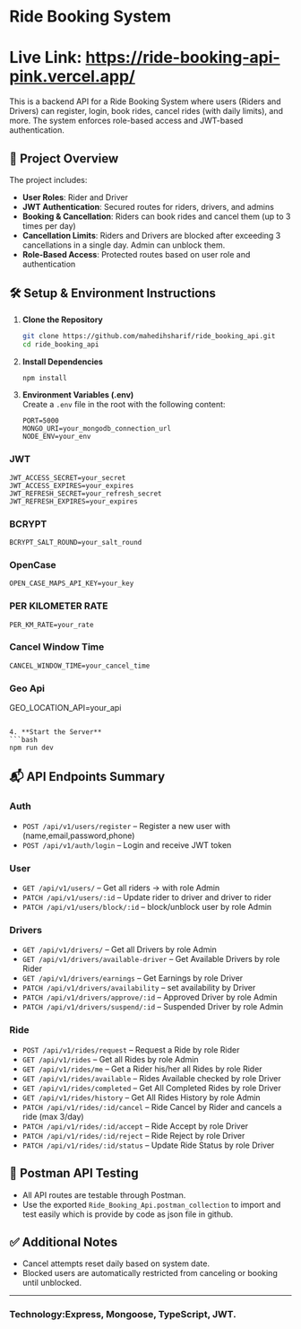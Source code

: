 # Ride Booking System

# Live Link: https://ride-booking-api-pink.vercel.app/

This is a backend API for a Ride Booking System where users (Riders and Drivers) can register, login, book rides, cancel rides (with daily limits), and more. The system enforces role-based access and JWT-based authentication.

## 🔧 Project Overview

The project includes:

- **User Roles**: Rider and Driver
- **JWT Authentication**: Secured routes for riders, drivers, and admins
- **Booking & Cancellation**: Riders can book rides and cancel them (up to 3 times per day)
- **Cancellation Limits**: Riders and Drivers are blocked after exceeding 3 cancellations in a single day. Admin can unblock them.
- **Role-Based Access**: Protected routes based on user role and authentication

## 🛠️ Setup & Environment Instructions

1. **Clone the Repository**

   ```bash
   git clone https://github.com/mahedihsharif/ride_booking_api.git
   cd ride_booking_api
   ```

2. **Install Dependencies**

   ```bash
   npm install
   ```

3. **Environment Variables (.env)**  
   Create a `.env` file in the root with the following content:

   ```env
   PORT=5000
   MONGO_URI=your_mongodb_connection_url
   NODE_ENV=your_env
   ```

### JWT

```env
JWT_ACCESS_SECRET=your_secret
JWT_ACCESS_EXPIRES=your_expires
JWT_REFRESH_SECRET=your_refresh_secret
JWT_REFRESH_EXPIRES=your_expires
```

### BCRYPT

```env
BCRYPT_SALT_ROUND=your_salt_round
```

### OpenCase

```env
OPEN_CASE_MAPS_API_KEY=your_key
```

### PER KILOMETER RATE

```env
PER_KM_RATE=your_rate
```

### Cancel Window Time

```env
CANCEL_WINDOW_TIME=your_cancel_time
```

### Geo Api

GEO_LOCATION_API=your_api

````env

4. **Start the Server**
```bash
npm run dev
````

## 📬 API Endpoints Summary

### Auth

- `POST /api/v1/users/register` – Register a new user with (name,email,password,phone)
- `POST /api/v1/auth/login` – Login and receive JWT token

### User

- `GET /api/v1/users/` – Get all riders -> with role Admin
- `PATCH /api/v1/users/:id` – Update rider to driver and driver to rider
- `PATCH /api/v1/users/block/:id` – block/unblock user by role Admin

### Drivers

- `GET /api/v1/drivers/` – Get all Drivers by role Admin
- `GET /api/v1/drivers/available-driver` – Get Available Drivers by role Rider
- `GET /api/v1/drivers/earnings` – Get Earnings by role Driver
- `PATCH /api/v1/drivers/availability` – set availability by Driver
- `PATCH /api/v1/drivers/approve/:id` – Approved Driver by role Admin
- `PATCH /api/v1/drivers/suspend/:id` – Suspended Driver by role Admin

### Ride

- `POST /api/v1/rides/request` – Request a Ride by role Rider
- `GET /api/v1/rides` – Get all Rides by role Admin
- `GET /api/v1/rides/me` – Get a Rider his/her all Rides by role Rider
- `GET /api/v1/rides/available` – Rides Available checked by role Driver
- `GET /api/v1/rides/completed` – Get All Completed Rides by role Driver
- `GET /api/v1/rides/history` – Get All Rides History by role Admin
- `PATCH /api/v1/rides/:id/cancel` – Ride Cancel by Rider and cancels a ride (max 3/day)
- `PATCH /api/v1/rides/:id/accept` – Ride Accept by role Driver
- `PATCH /api/v1/rides/:id/reject` – Ride Reject by role Driver
- `PATCH /api/v1/rides/:id/status` – Update Ride Status by role Driver

## 🧪 Postman API Testing

- All API routes are testable through Postman.
- Use the exported `Ride_Booking_Api.postman_collection` to import and test easily which is provide by code as json file in github.

## ✅ Additional Notes

- Cancel attempts reset daily based on system date.
- Blocked users are automatically restricted from canceling or booking until unblocked.

---

### Technology:Express, Mongoose, TypeScript, JWT.

